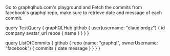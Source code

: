 Go to graphqlhub.com's playground and Fetch the commits from facebook's graphql repo, make sure to retrieve date and message of each commit.

query TestQuery {
  graphQLHub
    github {
        user(username: "claudiordgz") {
            id
            company
            avatar_url
            repos {
                name
            }
        }
    }
}


query ListOfCommits {
  github {
      repo (name: "graphql", ownerUsername: "facebook") {
          commits {
              date
              message
          }
      }
  }
}
